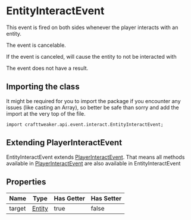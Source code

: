 # EntityInteractEvent

This event is fired on both sides whenever the player interacts with an entity.

The event is cancelable.

If the event is canceled, will cause the entity to not be interacted with

The event does not have a result.



## Importing the class

It might be required for you to import the package if you encounter any issues (like casting an Array), so better be safe than sorry and add the import at the very top of the file.
```zenscript
import crafttweaker.api.event.interact.EntityInteractEvent;
```


## Extending PlayerInteractEvent

EntityInteractEvent extends [PlayerInteractEvent](/forge/api/event/interact/PlayerInteractEvent). That means all methods available in [PlayerInteractEvent](/forge/api/event/interact/PlayerInteractEvent) are also available in EntityInteractEvent

## Properties

|  Name  |                 Type                 | Has Getter | Has Setter |
|--------|--------------------------------------|------------|------------|
| target | [Entity](/vanilla/api/entity/Entity) | true       | false      |

